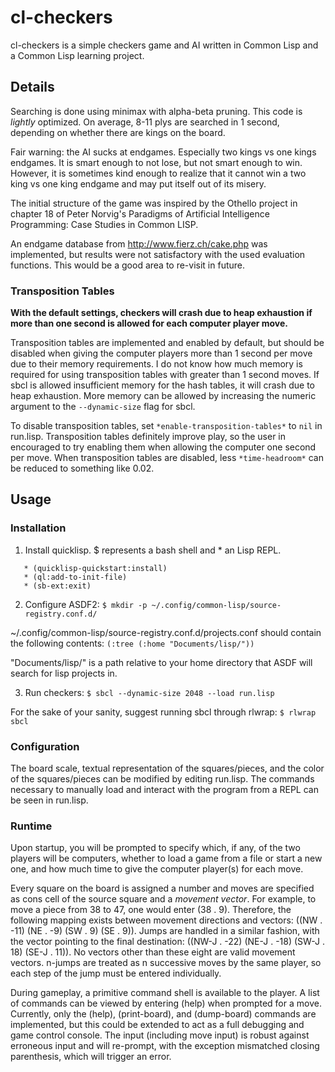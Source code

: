 # cl-checkers

cl-checkers is a simple checkers game and AI written in Common Lisp
and a Common Lisp learning project.

## Details

Searching is done using minimax with alpha-beta pruning. This code is
*lightly* optimized. On average, 8-11 plys are searched in 1 second,
depending on whether there are kings on the board.

Fair warning: the AI sucks at endgames. Especially two kings vs one
kings endgames. It is smart enough to not lose, but not smart enough
to win. However, it is sometimes kind enough to realize that it cannot
win a two king vs one king endgame and may put itself out of its
misery.

The initial structure of the game was inspired by the Othello project
in chapter 18 of Peter Norvig's Paradigms of Artificial Intelligence
Programming: Case Studies in Common LISP.

An endgame database from http://www.fierz.ch/cake.php was implemented,
but results were not satisfactory with the used evaluation
functions. This would be a good area to re-visit in future.

### Transposition Tables

 **With the default settings, checkers will crash due to heap
exhaustion if more than one second is allowed for each computer player
move.**

Transposition tables are implemented and enabled by default, but
should be disabled when giving the computer players more than 1 second
per move due to their memory requirements. I do not know how much
memory is required for using transposition tables with greater than 1
second moves. If sbcl is allowed insufficient memory for the hash
tables, it will crash due to heap exhaustion. More memory can be
allowed by increasing the numeric argument to the `--dynamic-size`
flag for sbcl.

To disable transposition tables, set `*enable-transposition-tables*`
to `nil` in run.lisp. Transposition tables definitely improve play, so
the user in encouraged to try enabling them when allowing the computer
one second per move. When transposition tables are disabled, less
`*time-headroom*` can be reduced to something like 0.02.


## Usage

### Installation

1. Install quicklisp. $ represents a bash shell and * an Lisp REPL.
```$ wget http://beta.quicklisp.org/quicklisp.lisp && sbcl --load quicklisp.lisp
   * (quicklisp-quickstart:install)
   * (ql:add-to-init-file)
   * (sb-ext:exit)
```


2. Configure ASDF2:
```$ mkdir -p ~/.config/common-lisp/source-registry.conf.d/```

~/.config/common-lisp/source-registry.conf.d/projects.conf should
contain the following contents:
```(:tree (:home "Documents/lisp/"))```

"Documents/lisp/" is a path relative to your home directory that ASDF
will search for lisp projects in.

3. Run checkers:
```$ sbcl --dynamic-size 2048 --load run.lisp```

For the sake of your sanity, suggest running sbcl through rlwrap:
```$ rlwrap sbcl```

### Configuration

The board scale, textual representation of the squares/pieces, and the
color of the squares/pieces can be modified by editing run.lisp. The
commands necessary to manually load and interact with the program from
a REPL can be seen in run.lisp.


### Runtime

Upon startup, you will be prompted to specify which, if any, of the
two players will be computers, whether to load a game from a file or
start a new one, and how much time to give the computer player(s) for
each move.

Every square on the board is assigned a number and moves are specified
as cons cell of the source square and a *movement vector*. For
example, to move a piece from 38 to 47, one would enter (38
. 9). Therefore, the following mapping exists between movement
directions and vectors: ((NW . -11) (NE . -9) (SW . 9) (SE . 9)).
Jumps are handled in a similar fashion, with the vector pointing to
the final destination: ((NW-J . -22) (NE-J . -18) (SW-J . 18) (SE-J . 11)).
No vectors other than these eight are valid movement vectors. n-jumps are
treated as n successive moves by the same player, so each step of the jump
must be entered individually.

During gameplay, a primitive command shell is available to the
player. A list of commands can be viewed by entering (help) when
prompted for a move. Currently, only the (help), (print-board), and
(dump-board) commands are implemented, but this could be extended to
act as a full debugging and game control console. The input (including
move input) is robust against erroneous input and will re-prompt, with
the exception mismatched closing parenthesis, which will trigger an
error.


